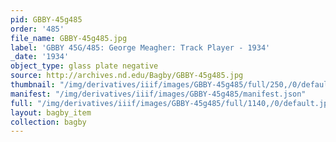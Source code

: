 ```yaml
---
pid: GBBY-45g485
order: '485'
file_name: GBBY-45g485.jpg
label: 'GBBY 45G/485: George Meagher: Track Player - 1934'
_date: '1934'
object_type: glass plate negative
source: http://archives.nd.edu/Bagby/GBBY-45g485.jpg
thumbnail: "/img/derivatives/iiif/images/GBBY-45g485/full/250,/0/default.jpg"
manifest: "/img/derivatives/iiif/images/GBBY-45g485/manifest.json"
full: "/img/derivatives/iiif/images/GBBY-45g485/full/1140,/0/default.jpg"
layout: bagby_item
collection: bagby
---
```

